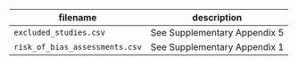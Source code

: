 | filename | description |
| --- | --- |
| `excluded_studies.csv` |  See Supplementary Appendix 5 |
| `risk_of_bias_assessments.csv` | See Supplementary Appendix 1 |
